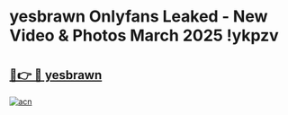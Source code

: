 # yesbrawn Onlyfans Leaked - New Video & Photos March 2025 !ykpzv

# <h2><a href="https://pi0xh0.iuczelnia.edu.pl?title=yesbrawn&ref=ykpzv">🔗👉 🔴 yesbrawn</a></h2>

[![acn](https://github.com/user-attachments/assets/0f9c940e-d8b0-45ae-aac7-cd30a18b3e1c)](https://pi0xh0.iuczelnia.edu.pl?title=yesbrawn&ref=ykpzv)

